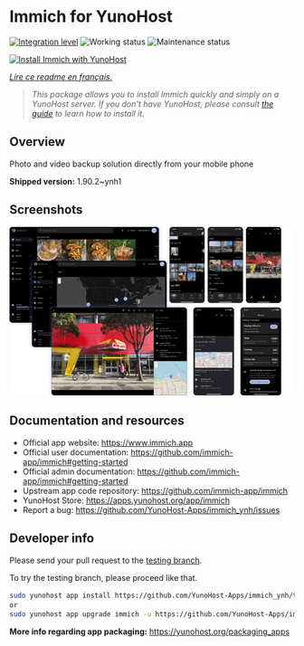 <!--
N.B.: This README was automatically generated by https://github.com/YunoHost/apps/tree/master/tools/README-generator
It shall NOT be edited by hand.
-->

# Immich for YunoHost

[![Integration level](https://dash.yunohost.org/integration/immich.svg)](https://dash.yunohost.org/appci/app/immich) ![Working status](https://ci-apps.yunohost.org/ci/badges/immich.status.svg) ![Maintenance status](https://ci-apps.yunohost.org/ci/badges/immich.maintain.svg)

[![Install Immich with YunoHost](https://install-app.yunohost.org/install-with-yunohost.svg)](https://install-app.yunohost.org/?app=immich)

*[Lire ce readme en français.](./README_fr.md)*

> *This package allows you to install Immich quickly and simply on a YunoHost server.
If you don't have YunoHost, please consult [the guide](https://yunohost.org/#/install) to learn how to install it.*

## Overview

Photo and video backup solution directly from your mobile phone

**Shipped version:** 1.90.2~ynh1

## Screenshots

![Screenshot of Immich](./doc/screenshots/immich-screenshots.png)

## Documentation and resources

* Official app website: <https://www.immich.app>
* Official user documentation: <https://github.com/immich-app/immich#getting-started>
* Official admin documentation: <https://github.com/immich-app/immich#getting-started>
* Upstream app code repository: <https://github.com/immich-app/immich>
* YunoHost Store: <https://apps.yunohost.org/app/immich>
* Report a bug: <https://github.com/YunoHost-Apps/immich_ynh/issues>

## Developer info

Please send your pull request to the [testing branch](https://github.com/YunoHost-Apps/immich_ynh/tree/testing).

To try the testing branch, please proceed like that.

``` bash
sudo yunohost app install https://github.com/YunoHost-Apps/immich_ynh/tree/testing --debug
or
sudo yunohost app upgrade immich -u https://github.com/YunoHost-Apps/immich_ynh/tree/testing --debug
```

**More info regarding app packaging:** <https://yunohost.org/packaging_apps>
